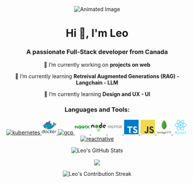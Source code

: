 <p align="center">
  <img src="https://64.media.tumblr.com/b4184dce0dbef86ff98ae1eab6de8ba9/862449a858f2441c-2e/s1280x1920/74c637715f2d3444bec4fa38c47bdcb2d25f2c71.gifv" alt="Animated Image">
</p>

<h1 align="center">Hi 👋, I'm Leo</h1>
<h3 align="center">A passionate Full-Stack developer from Canada</h3>

<p align="center">
  🔭 I’m currently working on <strong> projects on web</strong>
</p>

<p align="center">
  🌱 I’m currently learning <strong>Retreival Augmented Generations (RAG) - Langchain - LLM </strong>
</p>
<p align="center">
  🌱 I’m currently learning <strong>Design and UX - UI</strong>
</p>

<h3 align="center">Languages and Tools:</h3>
<p align="center">
  <a href="https://kubernetes.io" target="_blank" rel="noreferrer"> <img src="https://www.vectorlogo.zone/logos/kubernetes/kubernetes-icon.svg" alt="kubernetes" width="40" height="40"/> </a>
  <a href="https://www.docker.com/" target="_blank" rel="noreferrer">
    <img src="https://raw.githubusercontent.com/devicons/devicon/master/icons/docker/docker-original-wordmark.svg" alt="docker" width="40" height="40"/>
  </a>
    <a href="https://cloud.google.com" target="_blank" rel="noreferrer">
    <img src="https://www.vectorlogo.zone/logos/google_cloud/google_cloud-icon.svg" alt="gcp" width="40" height="40"/>
  </a>
    <a href="https://www.nginx.com" target="_blank" rel="noreferrer">
    <img src="https://raw.githubusercontent.com/devicons/devicon/master/icons/nginx/nginx-original.svg" alt="nginx" width="40" height="40"/>
  </a>
    <a href="https://nodejs.org" target="_blank" rel="noreferrer">
    <img src="https://raw.githubusercontent.com/devicons/devicon/master/icons/nodejs/nodejs-original-wordmark.svg" alt="nodejs" width="40" height="40"/>
  </a>
  <a href="https://expressjs.com" target="_blank" rel="noreferrer">
    <img src="https://raw.githubusercontent.com/devicons/devicon/master/icons/express/express-original-wordmark.svg" alt="express" width="40" height="40"/>
  </a>
    <a href="https://www.typescriptlang.org/" target="_blank" rel="noreferrer">
    <img src="https://raw.githubusercontent.com/devicons/devicon/master/icons/typescript/typescript-original.svg" alt="typescript" width="40" height="40"/>
  </a>
  <a href="https://developer.mozilla.org/en-US/docs/Web/JavaScript" target="_blank" rel="noreferrer">
    <img src="https://raw.githubusercontent.com/devicons/devicon/master/icons/javascript/javascript-original.svg" alt="javascript" width="40" height="40"/>
  </a>
  <a href="https://www.mongodb.com/" target="_blank" rel="noreferrer">
    <img src="https://raw.githubusercontent.com/devicons/devicon/master/icons/mongodb/mongodb-original-wordmark.svg" alt="mongodb" width="40" height="40"/>
  </a>
  <a href="https://reactjs.org/" target="_blank" rel="noreferrer">
    <img src="https://raw.githubusercontent.com/devicons/devicon/master/icons/react/react-original-wordmark.svg" alt="react" width="40" height="40"/>
  </a>
  <a href="https://reactnative.dev/" target="_blank" rel="noreferrer">
    <img src="https://reactnative.dev/img/header_logo.svg" alt="reactnative" width="40" height="40"/>
  </a>

</p>

<p align="center">
  <img src="https://github-readme-stats-ashen-alpha-85.vercel.app/api?username=leoant02&show_icons=true&theme=transparent&count_private=true" alt="Leo's GitHub Stats">
</p>
<p align="center">
  <img height=200 align="center" src="https://github-readme-stats-ashen-alpha-85.vercel.app/api/top-langs?username=leoant02&layout=compact&langs_count=5&card_width=320" />
</p>

<p align="center">
  <img src="https://github-readme-streak-stats.herokuapp.com/?user=leoant02&theme=LIGHT&background=00000&date_format=M%20j%5B%2C%20Y%5D" alt="Leo's Contribution Streak">
</p>
